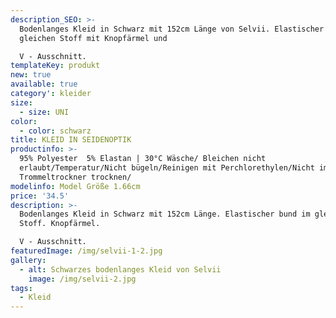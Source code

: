 ```yaml
---
description_SEO: >-
  Bodenlanges Kleid in Schwarz mit 152cm Länge von Selvii. Elastischer bund im
  gleichen Stoff mit Knopfärmel und

  V - Ausschnitt.
templateKey: produkt
new: true
available: true
category': kleider
size:
  - size: UNI
color:
  - color: schwarz
title: KLEID IN SEIDENOPTIK
productinfo: >-
  95% Polyester  5% Elastan | 30°C Wäsche/ Bleichen nicht
  erlaubt/Temperatur/Nicht bügeln/Reinigen mit Perchlorethylen/Nicht im
  Trommeltrockner trocknen/
modelinfo: Model Größe 1.66cm
price: '34.5'
description: >-
  Bodenlanges Kleid in Schwarz mit 152cm Länge. Elastischer bund im gleichen
  Stoff. Knopfärmel.

  V - Ausschnitt.
featuredImage: /img/selvii-1-2.jpg
gallery:
  - alt: Schwarzes bodenlanges Kleid von Selvii
    image: /img/selvii-2.jpg
tags:
  - Kleid
---
```


